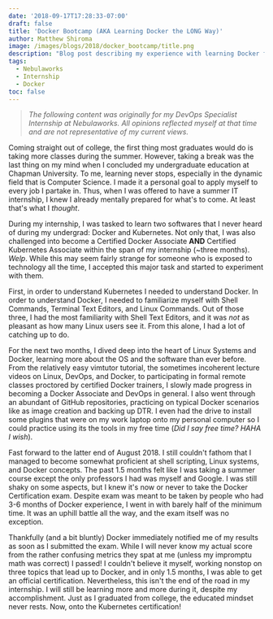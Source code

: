 ```yaml
---
date: '2018-09-17T17:28:33-07:00'
draft: false
title: 'Docker Bootcamp (AKA Learning Docker the LONG Way)'
author: Matthew Shiroma
image: /images/blogs/2018/docker_bootcamp/title.png
description: "Blog post describing my experience with learning Docker for the first time."
tags:
  - Nebulaworks
  - Internship
  - Docker
toc: false
---
```


> *The following content was originally for my DevOps Specialist Internship at Nebulaworks. All opinions reflected myself at that time and are not representative of my current views.*

Coming straight out of college, the first thing most graduates would do is taking more classes during the summer. However, taking a break was the last thing on my mind when I concluded my undergraduate education at Chapman University. To me, learning never stops, especially in the dynamic field that is Computer Science. I made it a personal goal to apply myself to every job I partake in. Thus, when I was offered to have a summer IT internship, I knew I already mentally prepared for what's to come. At least that's what I *thought*.

During my internship, I was tasked to learn two softwares that I never heard of during my undergrad: Docker and Kubernetes. Not only that, I was also challenged into become a Certified Docker Associate **AND** Certified Kubernetes Associate within the span of my internship (~three months). *Welp*. While this may seem fairly strange for someone who is exposed to technology all the time, I accepted this major task and started to experiment with them.

First, in order to understand Kubernetes I needed to understand Docker. In order to understand Docker, I needed to familiarize myself with Shell Commands, Terminal Text Editors, and Linux Commands. Out of those three, I had the most familiarity with Shell Text Editors, and it was *not* as pleasant as how many Linux users see it. From this alone, I had a lot of catching up to do.

For the next two months, I dived deep into the heart of Linux Systems and Docker, learning more about the OS and the software than ever before. From the relatively easy vimtutor tutorial, the sometimes incoherent lecture videos on Linux, DevOps, and Docker, to participating in formal remote classes proctored by certified Docker trainers, I slowly made progress in becoming a Docker Associate and DevOps in general. I also went through an abundant of GitHub repositories, practicing on typical Docker scenarios like as image creation and backing up DTR. I even had the drive to install some plugins that were on my work laptop onto my personal computer so I could practice using its the tools in my free time (*Did I say free time? HAHA I wish*).

Fast forward to the latter end of August 2018. I still couldn't fathom that I managed to become somewhat proficient at shell scripting, Linux systems, and Docker concepts. The past 1.5 months felt like I was taking a summer course except the only professors I had was myself and Google. I was still shaky on some aspects, but I knew it's now or never to take the Docker Certification exam. Despite exam was meant to be taken by people who had 3-6 months of Docker experience, I went in with barely half of the minimum time. It was an uphill battle all the way, and the exam itself was no exception.

Thankfully (and a bit bluntly) Docker immediately notified me of my results as soon as I submitted the exam. While I will never know my actual score from the rather confusing metrics they spat at me (unless my impromptu math was correct) I passed! I couldn't believe it myself, working nonstop on three topics that lead up to Docker, and in only 1.5 months, I was able to get an official certification. Nevertheless, this isn't the end of the road in my internship. I will still be learning more and more during it, despite my accomplishment. Just as I graduated from college, the educated mindset never rests. Now, onto the Kubernetes certification!